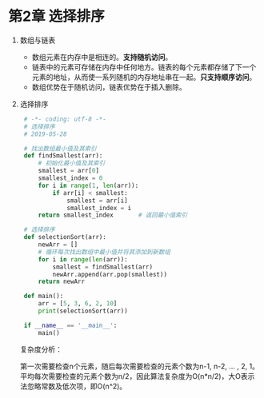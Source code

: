 # 第2章 选择排序

1. 数组与链表
   + 数组元素在内存中是相连的。**支持随机访问**。
   + 链表中的元素可存储在内存中任何地方。链表的每个元素都存储了下一个元素的地址，从而使一系列随机的内存地址串在一起。**只支持顺序访问**。
   + 数组优势在于随机访问，链表优势在于插入删除。

2. 选择排序
   ``` Python
    # -*- coding: utf-8 -*-
    # 选择排序
    # 2019-05-28

    # 找出数组最小值及其索引
    def findSmallest(arr):
        # 初始化最小值及其索引
        smallest = arr[0]
        smallest_index = 0
        for i in range(1, len(arr)):
            if arr[i] < smallest:
                smallest = arr[i]
                smallest_index = i
        return smallest_index       # 返回最小值索引

    # 选择排序
    def selectionSort(arr):
        newArr = []
        # 循环每次找出数组中最小值并将其添加到新数组
        for i in range(len(arr)):
            smallest = findSmallest(arr)
            newArr.append(arr.pop(smallest))
        return newArr

    def main():
        arr = [5, 3, 6, 2, 10]
        print(selectionSort(arr))

    if __name__ == '__main__':
        main()
   ```
   复杂度分析：

   第一次需要检查n个元素，随后每次需要检查的元素个数为n-1, n-2, ... , 2, 1。平均每次需要检查的元素个数为n/2，因此算法复杂度为O(n*n/2)，大O表示法忽略常数及低次项，即O(n^2)。